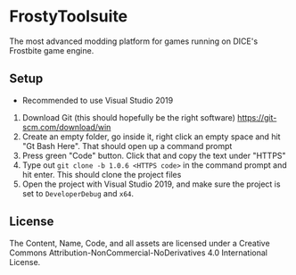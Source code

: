 # FrostyToolsuite
The most advanced modding platform for games running on DICE's Frostbite game engine.

## Setup

* Recommended to use Visual Studio 2019

1. Download Git (this should hopefully be the right software) https://git-scm.com/download/win
2. Create an empty folder, go inside it, right click an empty space and hit "Gt Bash Here". That should open up a command prompt
3. Press green "Code" button. Click that and copy the text under "HTTPS"
4. Type out ``git clone -b 1.0.6 <HTTPS code>`` in the command prompt and hit enter. This should clone the project files
5. Open the project with Visual Studio 2019, and make sure the project is set to ``DeveloperDebug`` and ``x64``.

## License
The Content, Name, Code, and all assets are licensed under a Creative Commons Attribution-NonCommercial-NoDerivatives 4.0 International License.
